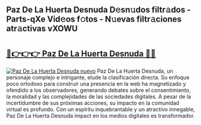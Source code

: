 ## Paz De La Huerta Desnuda D𝚎sn𝚞dos filtr𝚊dos - Parts-qXe Vid𝚎os f𝚘tos - N𝚞evas filtr𝚊ciones atr𝚊ctivas vXOWU

# <h2><a href="http://mb0hzz.tromn.icu/?c=Paz+De+La+Huerta+Desnuda">🔗👉👉👉 Paz De La Huerta Desnuda 🔗🔗</a></h2>

[![Paz De La Huerta Desnuda nuevo](https://i.imgur.com/pEAQMta.gif)](http://mb0hzz.tromn.icu/?c=Paz+De+La+Huerta+Desnuda)
Paz De La Huerta Desnuda, un personaje complejo e intrigante, elude la clasificación directa. Su enfoque poco ortodoxo para construir una presencia en la web ha magnetizado y ofendido a los observadores, generando debates sobre el consentimiento, la moralidad y las complejidades de las sociedades digitales. A pesar de la incertidumbre de sus próximas acciones, su impacto en la comunidad virtual es profundo. Con un espíritu inquebrantable y un atractivo innegable, Paz De La Huerta Desnuda impact en los medios digitales es transformador.
